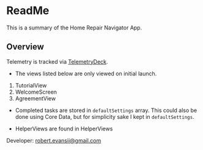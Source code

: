 # ReadMe

This is a summary of the Home Repair Navigator App.

## Overview

Telemetry is tracked via [TelemetryDeck](https://telemetrydeck.com/).

* The views listed below are only viewed on initial launch.

1. TutorialView
2. WelcomeScreen
3. AgreementView

* Completed tasks are stored in `defaultSettings` array.  This could also be done using Core Data, but for simplicity sake I kept in `defaultSettings`.

* HelperViews are found in HelperViews

Developer: robert.evansii@gmail.com
